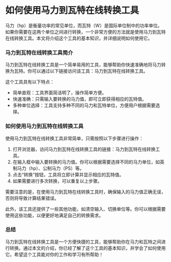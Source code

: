 如何使用马力到瓦特在线转换工具
===============

马力（hp）是衡量功率的常见单位，而瓦特（W）是国际单位制中的功率单位。如果你需要在这两个单位之间进行转换，一个非常方便的方法就是使用马力到瓦特在线转换工具。本文将介绍这个工具的基本知识，并详细说明如何使用它。

### 马力到瓦特在线转换工具简介

马力到瓦特在线转换工具是一个简单易用的工具，能够帮助你快速准确地将马力转换为瓦特。你可以通过以下链接访问该工具：马力到瓦特在线转换工具。

这个工具具有以下特点：

- 简单直观：工具界面简洁明了，操作简单方便。
- 快速准确：只需输入要转换的马力值，即可立即获得相应的瓦特值。
- 多种单位选择：工具支持多种不同的马力和瓦特单位，方便用户根据需要选择。

### 如何使用马力到瓦特在线转换工具

使用马力到瓦特在线转换工具非常简单，只需按照以下步骤进行操作：

1. 打开浏览器，访问马力到瓦特在线转换工具的链接：马力到瓦特在线转换工具。
2. 在输入框中输入要转换的马力值。你可以根据需要选择不同的马力单位，如英制马力（hp）、公制马力（PS）等。
3. 点击“转换”按钮，工具将立即计算并显示相应的瓦特值。
4. 如果需要进行多次转换，可以重复以上步骤。

需要注意的是，在使用马力到瓦特在线转换工具时，确保输入的马力值正确无误，否则将导致计算结果错误。

此外，该工具还提供了一些其他功能，如清空输入、切换单位等。你可以根据需要使用这些功能，以便更好地满足自己的转换需求。

### 总结

马力到瓦特在线转换工具是一个方便快捷的工具，能够帮助你在马力和瓦特之间进行转换。通过本文的介绍，你已经了解了这个工具的基本知识，并学会了如何使用它。希望这个工具能对你的工作和学习有所帮助！